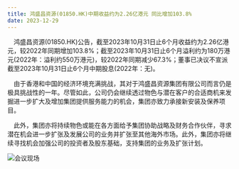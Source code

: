 ```yaml
---
title: 鸿盛昌资源(01850.HK)中期收益约为2.26亿港元 同比增加103.8%
date: 2023-12-29
---
```


&emsp;鸿盛昌资源(01850.HK)公告，截至2023年10月31日止6个月收益约为2.26亿港元，较2022年同期增加103.8%；截至2023年10月31日止6个月溢利约为180万港元(2022年：溢利约550万港元)，较2022年同期减少67.3%；董事已决议不宣派截至2023年10月31日止6个月中期股息(2022年：无)。

<!--more-->

&emsp;由于香港和中国的经济环境充满挑战，其对于鸿盛昌资源集团有限公司而言仍是极具挑战性的一年。尽管如此，公司仍会继续透过物色与潜在客户的合适商机来发掘进一步扩大及增加集团提供服务能力的机会，集团亦致力承接新安装及保养项目。

&emsp;此外，集团亦将持续物色或能在各方面给予集团协助战略及财务合作伙伴，寻求潜在机会进一步扩张及发展公司的业务并扩张至其他海外市场。此外，集团亦将继续寻找机会加强公司的投资者及股东基础，支持集团的业务及扩张计划。

![会议现场](https://winfo.crc.com.cn/news/crc_dynamic/202312/W020231225561002971449.jpg)